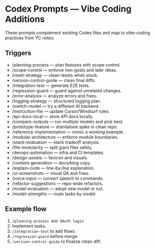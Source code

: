 # Codex Prompts — Vibe Coding Additions

These prompts complement existing Codex files and map to vibe-coding practices from YC notes.

## Triggers

- /planning-process — plan features with scope control.
- /scope-control — enforce non-goals and later ideas.
- /reset-strategy — clean resets when stuck.
- /version-control-guide — clean final diffs.
- /integration-test — generate E2E tests.
- /regression-guard — guard against unrelated changes.
- /error-analysis — analyze errors and fixes.
- /logging-strategy — structured logging plan.
- /switch-model — try a different AI backend.
- /instruction-file — update Cursor/Windsurf rules.
- /api-docs-local — store API docs locally.
- /compare-outputs — run multiple models and pick best.
- /prototype-feature — standalone spike in clean repo.
- /reference-implementation — mimic a working example.
- /modular-architecture — enforce module boundaries.
- /stack-evaluation — stack tradeoff analysis.
- /file-modularity — split giant files safely.
- /devops-automation — infra and CI templates.
- /design-assets — favicon and visuals.
- /content-generation — docs/blog copy.
- /explain-code — line-by-line explanation.
- /ui-screenshots — visual QA and fixes.
- /voice-input — convert speech to commands.
- /refactor-suggestions — repo-wide refactors.
- /model-evaluation — adopt new model or not.
- /model-strengths — route tasks by model.

## Example flow

1. `/planning-process Add OAuth login`
2. Implement tasks.
3. `/integration-test` to add flows.
4. `/regression-guard` before merge.
5. `/version-control-guide` to finalize clean diff.
